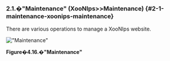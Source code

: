 ### 2.1.�&quot;Maintenance&quot; (XooNIps&gt;&gt;Maintenance) {#2-1-maintenance-xoonips-maintenance}

There are various operations to manage a XooNIps website.

!["Maintenance"](images\xoonips-mente1.png)

**Figure�4.16.�&quot;Maintenance&quot;**